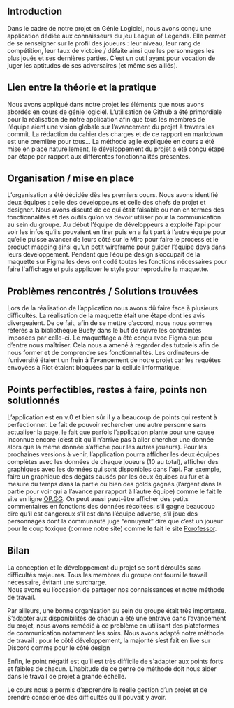 ## **Introduction**

Dans le cadre de notre projet en Génie Logiciel, nous avons conçu une application dédiée aux connaisseurs du jeu League of Legends. Elle permet de se renseigner sur le profil des joueurs : leur niveau, leur rang de compétition, leur taux de victoire / défaite ainsi que les personnages les plus joués et ses dernières parties. C’est un outil ayant pour vocation de juger les aptitudes de ses adversaires (et même ses alliés).

## **Lien entre la théorie et la pratique** 

Nous avons appliqué dans notre projet les éléments que nous avons abordés en cours de génie logiciel. L’utilisation de Github a été primordiale pour la réalisation de notre application afin que tous les membres de l’équipe aient une vision globale sur l’avancement du projet à travers les commit.
La rédaction du cahier des charges et de ce rapport en markdown est une première pour tous…
La méthode agile expliquée en cours a été mise en place naturellement, le développement du projet a été conçu étape par étape par rapport aux différentes fonctionnalités présentes. 

## **Organisation / mise en place**

L’organisation a été décidée dès les premiers cours. Nous avons identifié deux équipes : celle des développeurs et celle des chefs de projet et designer. 
Nous avons discuté de ce qui était faisable ou non en termes des fonctionnalités et des outils qu’on va devoir utiliser pour la communication au sein du groupe. 
Au début l’équipe de développeurs a exploité l’api pour voir les infos qu’ils pouvaient en tirer puis en a fait part à l’autre équipe pour qu’elle puisse avancer de leurs côté sur le Miro pour faire le process et le product mapping ainsi qu’un petit wireframe pour guider l’équipe devs dans leurs développement. Pendant que l’équipe design s’occupait de la maquette sur Figma les devs ont codé toutes les fonctions nécessaires pour faire l'affichage et puis appliquer le style pour reproduire la maquette.


## **Problèmes rencontrés  / Solutions trouvées**

Lors de la réalisation de l’application nous avons dû faire face à plusieurs difficultés. 
La réalisation de la maquette était une étape dont les avis divergeaient. De ce fait, afin de se mettre d’accord, nous nous sommes référés à la bibliothèque Buefy dans le but de suivre les contraintes imposées par celle-ci. Le maquettage a été conçu avec Figma que peu d’entre nous maîtriser. Cela nous a amené à regarder des tutoriels afin de nous former et de comprendre ses fonctionnalités.
Les ordinateurs de l’université étaient un frein à l’avancement de notre projet car les requêtes envoyées à Riot étaient bloquées par la cellule informatique.


## **Points perfectibles, restes à faire, points non solutionnés**

L’application est en v.0 et bien sûr il y a beaucoup de points qui restent à perfectionner. Le fait de pouvoir rechercher une autre personne sans actualiser la page, le fait que parfois l’application plante pour une cause inconnue encore (c’est dit qu’il n’arrive pas à aller chercher une donnée alors que la même donnée s’affiche pour les autres joueurs). 
Pour les prochaines versions à venir, l’application pourra afficher les deux équipes complètes avec les données de chaque joueurs (10 au total), afficher des graphiques avec les données qui sont disponibles dans l’api. Par exemple, faire un graphique des dégâts causés par les deux équipes au fur et à mesure du temps dans la partie ou bien des golds gagnés (l’argent dans la partie pour voir qui a l’avance par rapport à l’autre équipe) comme le fait le site en ligne [OP.GG](https://eune.op.gg/). 
On peut aussi peut-être afficher des petits commentaires en fonctions des données récoltées: s’il gagne beaucoup dire qu’il est dangereux s'il est dans l’équipe adverse, s’il joue des personnages dont la communauté juge “ennuyant” dire que c’est un joueur pour le coup toxique (comme notre site) comme le fait le site [Porofessor](https://porofessor.gg/).

## **Bilan**

La conception et le développement du projet se sont déroulés sans difficultés majeures. Tous les membres du groupe ont fourni le travail nécessaire, évitant une surcharge.  
Nous avons eu l’occasion de partager nos connaissances et notre méthode de travail. 
 
Par ailleurs, une bonne organisation au sein du groupe était très importante. S’adapter aux disponibilités de chacun a été une entrave dans l’avancement du projet, nous avons remédié à ce problème en utilisant des plateformes de communication notamment les soirs.
Nous avons adapté notre méthode de travail : pour le côté développement, la majorité s’est fait en live sur Discord comme pour le côté design

Enfin, le point négatif est qu’il est très difficile de s'adapter aux points forts et faibles de chacun. L’habitude de ce genre de méthode doit nous aider dans le travail de projet à grande échelle. 

Le cours nous a permis d’apprendre la réelle gestion d’un projet et de prendre conscience des difficultés qu’il pouvait y avoir. 




